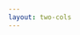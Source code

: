 ```yaml
---
layout: two-cols
---
```


<template v-slot:default>
<h1 class="abs-bl font-extrabold">Agenda 目录</h1>

<div class="flex flex-col gap-2 justify-between">
  <div class="flex flex-col gap-4">
    <v-clicks>
    <StructurePoint number="1" title="Tiktok - Projects  抖音 - 项目经历">
        <b>E-Sign 电子牵、Let-free 乐小活、FollowMe</b>
    </StructurePoint>
    <!-- <StructurePoint number="2" title="抖音 - 技术">
        <b>前端架构</b>
    </StructurePoint> -->
    <StructurePoint number="2" title="Evolution of R&D Processes 研发流程的进化">
        <b>Material packages 物料包 -> Micro Frontend 微前端 -> Monorepo</b>
    </StructurePoint>
    <!-- <StructurePoint number="3" title="研发流程的规范">
        <b>gitflow、CI CD</b>
    </StructurePoint> -->
    <!-- <StructurePoint number="4" title="提效工具">
        <b>工具的解耦和统一管理</b>
    </StructurePoint> -->
    <!-- <StructurePoint number="5" title="工程化思维">
        <b>注重文档构建和输出，减少沟通成本</b>
    </StructurePoint> -->
    <StructurePoint number="3" title="Tiktok 抖音 - Follow Me">
        <b>Work as a Backend Engineer 担任后端开发工程师</b>
    </StructurePoint>
    <StructurePoint number="4" title="IFlytek 科大讯飞">
        <b>IFlytek New GaoKao Portal 讯飞新高考门户</b>
    </StructurePoint>
    <StructurePoint number="5" title="Acknowledgement 致谢">
        <b>What can I do for CACS 我能为 CACS 做什么</b>
    </StructurePoint>
    </v-clicks>
  </div>
  <!-- <div class="mt-5">
    <a href="https://gitlab.estg.ipp.pt/DSousa/lei_pf2021_8160334" class="inline-flex gap-2 items-center !hover:text-beapt text-sm">
      <jam-gitlab />
      Repositório
    </a>
  </div> -->
</div>

</template>
<template v-slot:right>

<div class="flex flex-col gap-4">
    <v-clicks>
    <!-- <StructurePoint number="5" title="工程化思维">
        <b>注重文档构建和输出，减少沟通成本</b>
    </StructurePoint> -->
    <!-- <StructurePoint number="6" title="抖音 - Follow Me">
        <b>担任后端开发工程师</b>
    </StructurePoint>
    <StructurePoint number="7" title="科大讯飞">
        <b>讯飞新高考门户</b>
    </StructurePoint>
    <StructurePoint number="8" title="我能为 CACS 做什么">
        <b>前端</b>
    </StructurePoint> -->
    </v-clicks>
</div>
</template>